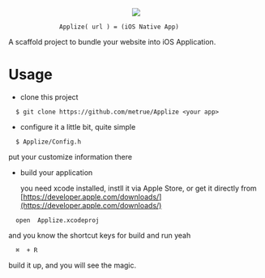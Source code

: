 <p align="center">
  <img src="http://ac-a4mbptsl.clouddn.com/191f8b9df25f453a.png"></img>
</p>

```
              Applize( url ) = (iOS Native App)
```

A scaffold project to bundle your website into iOS Application.


# Usage

* clone this project
  
```
  $ git clone https://github.com/metrue/Applize <your app>
```

* configure it a little bit, quite simple

```
  $ Applize/Config.h
```

  put your customize information there

* build your application
  
  you need xcode installed, instll it via Apple Store, or get it directly from [https://developer.apple.com/downloads/](https://developer.apple.com/downloads/)

```
  open  Applize.xcodeproj
```

and you know the shortcut keys for build and run yeah

```
  ⌘  + R
```
build it up, and you will see the magic. 

